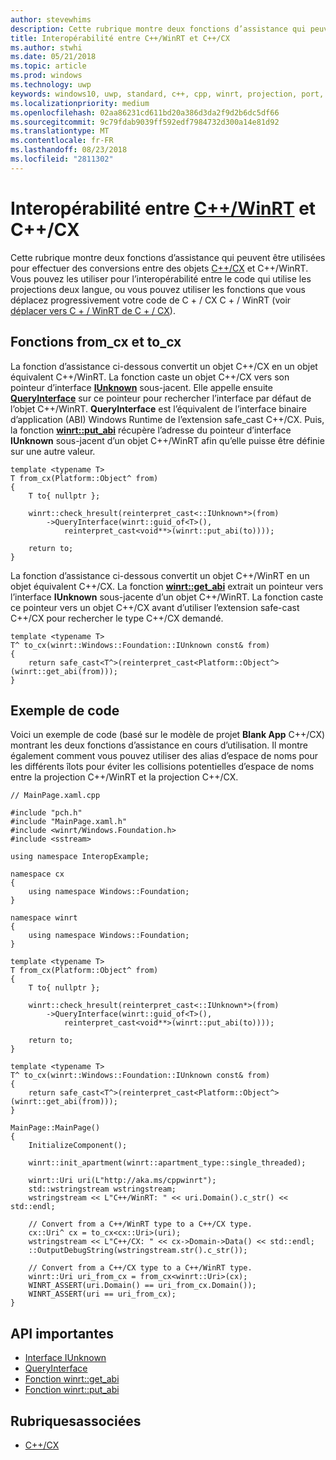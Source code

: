 ```yaml
---
author: stevewhims
description: Cette rubrique montre deux fonctions d’assistance qui peuvent être utilisées pour effectuer des conversions entre des objets C++/CX et C++/WinRT.
title: Interopérabilité entre C++/WinRT et C++/CX
ms.author: stwhi
ms.date: 05/21/2018
ms.topic: article
ms.prod: windows
ms.technology: uwp
keywords: windows10, uwp, standard, c++, cpp, winrt, projection, port, migrer, interopérabilité, C++/CX
ms.localizationpriority: medium
ms.openlocfilehash: 02aa86231cd611bd20a386d3da2f9d2b6dc5df66
ms.sourcegitcommit: 9c79fdab9039ff592edf7984732d300a14e81d92
ms.translationtype: MT
ms.contentlocale: fr-FR
ms.lasthandoff: 08/23/2018
ms.locfileid: "2811302"
---
```

# <a name="interop-between-cwinrtwindowsuwpcpp-and-winrt-apisintro-to-using-cpp-with-winrt-and-ccx"></a>Interopérabilité entre [C++/WinRT](/windows/uwp/cpp-and-winrt-apis/intro-to-using-cpp-with-winrt) et C++/CX
Cette rubrique montre deux fonctions d’assistance qui peuvent être utilisées pour effectuer des conversions entre des objets [C++/CX](/cpp/cppcx/visual-c-language-reference-c-cx?branch=live) et C++/WinRT. Vous pouvez les utiliser pour l’interopérabilité entre le code qui utilise les projections deux langue, ou vous pouvez utiliser les fonctions que vous déplacez progressivement votre code de C + / CX C + / WinRT (voir [déplacer vers C + / WinRT de C + / CX](move-to-winrt-from-cx.md)).

## <a name="fromcx-and-tocx-functions"></a>Fonctions from_cx et to_cx
La fonction d’assistance ci-dessous convertit un objet C++/CX en un objet équivalent C++/WinRT. La fonction caste un objet C++/CX vers son pointeur d’interface [**IUnknown**](https://msdn.microsoft.com/library/windows/desktop/ms680509) sous-jacent. Elle appelle ensuite [**QueryInterface**](https://msdn.microsoft.com/library/windows/desktop/ms682521) sur ce pointeur pour rechercher l’interface par défaut de l’objet C++/WinRT. **QueryInterface** est l’équivalent de l’interface binaire d’application (ABI) Windows Runtime de l’extension safe_cast C++/CX. Puis, la fonction [**winrt::put_abi**](/uwp/cpp-ref-for-winrt/put-abi) récupère l’adresse du pointeur d’interface **IUnknown** sous-jacent d’un objet C++/WinRT afin qu’elle puisse être définie sur une autre valeur.

```cppwinrt
template <typename T>
T from_cx(Platform::Object^ from)
{
    T to{ nullptr };

    winrt::check_hresult(reinterpret_cast<::IUnknown*>(from)
        ->QueryInterface(winrt::guid_of<T>(),
            reinterpret_cast<void**>(winrt::put_abi(to))));

    return to;
}
```

La fonction d’assistance ci-dessous convertit un objet C++/WinRT en un objet équivalent C++/CX. La fonction [**winrt::get_abi**](/uwp/cpp-ref-for-winrt/get-abi) extrait un pointeur vers l’interface **IUnknown** sous-jacente d’un objet C++/WinRT. La fonction caste ce pointeur vers un objet C++/CX avant d’utiliser l’extension safe-cast C++/CX pour rechercher le type C++/CX demandé.

```cppwinrt
template <typename T>
T^ to_cx(winrt::Windows::Foundation::IUnknown const& from)
{
    return safe_cast<T^>(reinterpret_cast<Platform::Object^>(winrt::get_abi(from)));
}
```

## <a name="code-example"></a>Exemple de code
Voici un exemple de code (basé sur le modèle de projet **Blank App** C++/CX) montrant les deux fonctions d’assistance en cours d’utilisation. Il montre également comment vous pouvez utiliser des alias d’espace de noms pour les différents îlots pour éviter les collisions potentielles d’espace de noms entre la projection C++/WinRT et la projection C++/CX.

```cppwinrt
// MainPage.xaml.cpp

#include "pch.h"
#include "MainPage.xaml.h"
#include <winrt/Windows.Foundation.h>
#include <sstream>

using namespace InteropExample;

namespace cx
{
    using namespace Windows::Foundation;
}

namespace winrt
{
    using namespace Windows::Foundation;
}

template <typename T>
T from_cx(Platform::Object^ from)
{
    T to{ nullptr };

    winrt::check_hresult(reinterpret_cast<::IUnknown*>(from)
        ->QueryInterface(winrt::guid_of<T>(),
            reinterpret_cast<void**>(winrt::put_abi(to))));

    return to;
}

template <typename T>
T^ to_cx(winrt::Windows::Foundation::IUnknown const& from)
{
    return safe_cast<T^>(reinterpret_cast<Platform::Object^>(winrt::get_abi(from)));
}

MainPage::MainPage()
{
    InitializeComponent();

    winrt::init_apartment(winrt::apartment_type::single_threaded);

    winrt::Uri uri(L"http://aka.ms/cppwinrt");
    std::wstringstream wstringstream;
    wstringstream << L"C++/WinRT: " << uri.Domain().c_str() << std::endl;

    // Convert from a C++/WinRT type to a C++/CX type.
    cx::Uri^ cx = to_cx<cx::Uri>(uri);
    wstringstream << L"C++/CX: " << cx->Domain->Data() << std::endl;
    ::OutputDebugString(wstringstream.str().c_str());

    // Convert from a C++/CX type to a C++/WinRT type.
    winrt::Uri uri_from_cx = from_cx<winrt::Uri>(cx);
    WINRT_ASSERT(uri.Domain() == uri_from_cx.Domain());
    WINRT_ASSERT(uri == uri_from_cx);
}
```

## <a name="important-apis"></a>API importantes
* [Interface IUnknown](https://msdn.microsoft.com/library/windows/desktop/ms680509)
* [QueryInterface](https://msdn.microsoft.com/library/windows/desktop/ms682521)
* [Fonction winrt::get_abi](/uwp/cpp-ref-for-winrt/get-abi)
* [Fonction winrt::put_abi](/uwp/cpp-ref-for-winrt/put-abi)

## <a name="related-topics"></a>Rubriquesassociées
* [C++/CX](/cpp/cppcx/visual-c-language-reference-c-cx)
